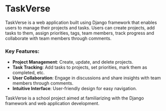 # TaskVerse

TaskVerse is a web application built using Django framework that enables users to manage their projects 
and tasks. Users can create projects, add tasks to them, assign priorities, tags, team members, track progress and 
collaborate with team members through comments.

### Key Features:
- **Project Management**: Create, update, and delete projects.
- **Task Tracking**: Add tasks to projects, set priorities, mark them as completed, etc.
- **User Collaboration**: Engage in discussions and share insights with team members through comments.
- **Intuitive Interface**: User-friendly design for easy navigation.

TaskVerse is a school project aimed at familiarizing with the Django framework and web application development.
